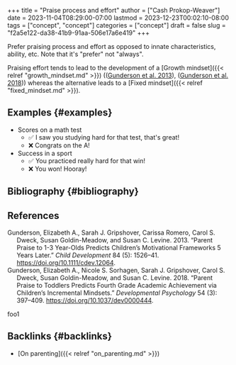 +++
title = "Praise process and effort"
author = ["Cash Prokop-Weaver"]
date = 2023-11-04T08:29:00-07:00
lastmod = 2023-12-23T00:02:10-08:00
tags = ["concept", "concept"]
categories = ["concept"]
draft = false
slug = "f2a5e122-da38-41b9-91aa-506e17a6e419"
+++

Prefer praising process and effort as opposed to innate characteristics, ability, etc. Note that it's "prefer" not "always".

Praising effort tends to lead to the development of a [Growth mindset]({{< relref "growth_mindset.md" >}}) ((<a href="#citeproc_bib_item_1">Gunderson et al. 2013</a>), (<a href="#citeproc_bib_item_2">Gunderson et al. 2018</a>)) whereas the alternative leads to a [Fixed mindset]({{< relref "fixed_mindset.md" >}}).


## Examples {#examples}

-   Scores on a math test
    -   ✅ I saw you studying hard for that test, that's great!
    -   ❌ Congrats on the A!
-   Success in a sport
    -   ✅ You practiced really hard for that win!
    -   ❌ You won! Hooray!


## Bibliography {#bibliography}

## References

<style>.csl-entry{text-indent: -1.5em; margin-left: 1.5em;}</style><div class="csl-bib-body">
  <div class="csl-entry"><a id="citeproc_bib_item_1"></a>Gunderson, Elizabeth A., Sarah J. Gripshover, Carissa Romero, Carol S. Dweck, Susan Goldin-Meadow, and Susan C. Levine. 2013. “Parent Praise to 1-3 Year-Olds Predicts Children’s Motivational Frameworks 5 Years Later.” <i>Child Development</i> 84 (5): 1526–41. <a href="https://doi.org/10.1111/cdev.12064">https://doi.org/10.1111/cdev.12064</a>.</div>
  <div class="csl-entry"><a id="citeproc_bib_item_2"></a>Gunderson, Elizabeth A., Nicole S. Sorhagen, Sarah J. Gripshover, Carol S. Dweck, Susan Goldin-Meadow, and Susan C. Levine. 2018. “Parent Praise to Toddlers Predicts Fourth Grade Academic Achievement via Children’s Incremental Mindsets.” <i>Developmental Psychology</i> 54 (3): 397–409. <a href="https://doi.org/10.1037/dev0000444">https://doi.org/10.1037/dev0000444</a>.</div>
</div>

foo1


## Backlinks {#backlinks}

-   [On parenting]({{< relref "on_parenting.md" >}})
